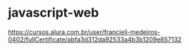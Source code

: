 # javascript-web

https://cursos.alura.com.br/user/francieli-medeiros-0402/fullCertificate/abfa3d312da92533a4b3b1209e857132
